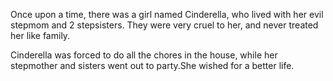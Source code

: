 Once upon a time, there was a girl named Cinderella, who lived with her evil stepmom and 2 stepsisters. They were very cruel to her, and never treated her like family. 

Cinderella was forced to do all the chores in the house, while her stepmother and sisters went out to party.She wished for a better life. 
